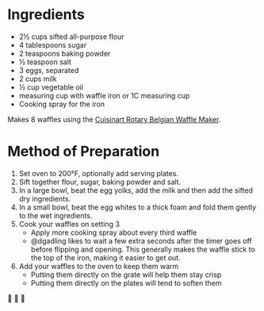 # Ingredients
- 2½ cups sifted all-purpose flour
- 4 tablespoons sugar
- 2 teaspoons baking powder
- ½ teaspoon salt
- 3 eggs, separated
- 2 cups milk
- ½ cup vegetable oil
- measuring cup with waffle iron or 1C measuring cup
- Cooking spray for the iron

Makes 8 waffles using the [Cuisinart Rotary Belgian Waffle Maker](https://www.amazon.com/Cuisinart-Rotary-Belgian-Waffle-Maker/dp/B0000VZZCM).

# Method of Preparation
1. Set oven to 200°F, optionally add serving plates.
2. Sift together flour, sugar, baking powder and salt.
3. In a large bowl, beat the egg yolks, add the milk and then add the sifted dry ingredients.
4. In a small bowl, beat the egg whites to a thick foam and fold them gently to the wet ingredients.
5. Cook your waffles on setting 3
   - Apply more cooking spray about every third waffle
   - @dgadling likes to wait a few extra seconds after the timer goes off before flipping and opening. This generally makes the waffle stick to the top of the iron, making it easier to get out.
6. Add your waffles to the oven to keep them warm
   - Putting them directly on the grate will help them stay crisp
   - Putting them directly on the plates will tend to soften them

:tada: :tada: :tada:
